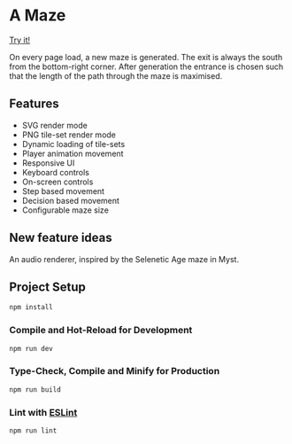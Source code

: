 # A Maze

[Try it!](https://maze.ghostbird.nl)

On every page load, a new maze is generated. The exit is always the south from the bottom-right corner. After generation the entrance is chosen such that the length of the path through the maze is maximised.

## Features

- SVG render mode
- PNG tile-set render mode
- Dynamic loading of tile-sets
- Player animation movement
- Responsive UI
- Keyboard controls
- On-screen controls
- Step based movement
- Decision based movement
- Configurable maze size

## New feature ideas 

An audio renderer, inspired by the Selenetic Age maze in Myst.

## Project Setup

```sh
npm install
```

### Compile and Hot-Reload for Development

```sh
npm run dev
```

### Type-Check, Compile and Minify for Production

```sh
npm run build
```

### Lint with [ESLint](https://eslint.org/)

```sh
npm run lint
```
